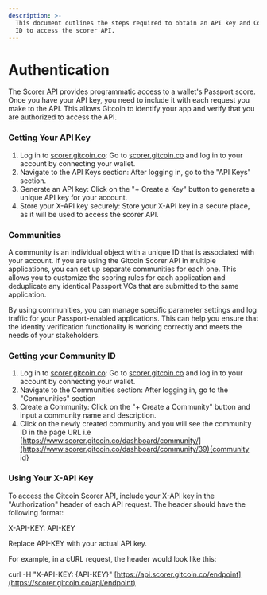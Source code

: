 ```yaml
---
description: >-
  This document outlines the steps required to obtain an API key and Community
  ID to access the scorer API.
---
```


# Authentication

The [Scorer API](https://www.scorer.gitcoin.co/) provides programmatic access to a wallet's Passport score. Once you have your API key, you need to include it with each request you make to the API. This allows Gitcoin to identify your app and verify that you are authorized to access the API.

### Getting Your API Key

1. Log in to [scorer.gitcoin.co](https://www.scorer.gitcoin.co/): Go to [scorer.gitcoin.co](https://www.scorer.gitcoin.co/) and log in to your account by connecting your wallet.
2. Navigate to the API Keys section: After logging in, go to the "API Keys" section.
3. Generate an API key: Click on the "+ Create a Key" button to generate a unique API key for your account.
4. Store your X-API key securely: Store your X-API key in a secure place, as it will be used to access the scorer API.

### Communities

A community is an individual object with a unique ID that is associated with your account. If you are using the Gitcoin Scorer API in multiple applications, you can set up separate communities for each one. This allows you to customize the scoring rules for each application and deduplicate any identical Passport VCs that are submitted to the same application.

By using communities, you can manage specific parameter settings and log traffic for your Passport-enabled applications. This can help you ensure that the identity verification functionality is working correctly and meets the needs of your stakeholders.

### Getting your Community ID

1. Log in to [scorer.gitcoin.co](https://www.scorer.gitcoin.co/): Go to [scorer.gitcoin.co](https://www.scorer.gitcoin.co/) and log in to your account by connecting your wallet.
2. Navigate to the Communities section: After logging in, go to the "Communities" section
3. Create a Community: Click on the "+ Create a Community" button and input a community name and description.
4. Click on the newly created community and you will see the community ID in the page URL i.e [https://www.scorer.gitcoin.co/dashboard/community/](https://www.scorer.gitcoin.co/dashboard/community/39){community id}

### Using Your X-API Key

To access the Gitcoin Scorer API, include your X-API key in the "Authorization" header of each API request. The header should have the following format:

X-API-KEY: API-KEY

Replace API-KEY with your actual API key.

For example, in a cURL request, the header would look like this:

curl -H "X-API-KEY: {API-KEY}" [https://api.scorer.gitcoin.co/endpoint](https://scorer.gitcoin.co/api/endpoint)
